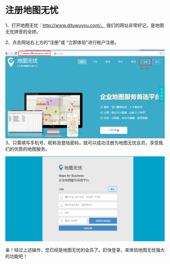 注册地图无忧
==
1、打开地图无忧：http://www.dituwuyou.com/，
我们的网址非常好记，是地图无忧拼音的全拼。

2、点击网站右上方的“注册”或 “立即体验”进行帐户注册。

![](地图无忧注册1.png)
3、只需填写手机号、昵称及登陆密码，就可以成功注册为地图无忧会员，享受我们的优质的地图服务。

![](地图无忧.png)

亲！经过上述操作，您已经是地图无忧的会员了。赶快登录，来体验地图无忧强大的功能吧！